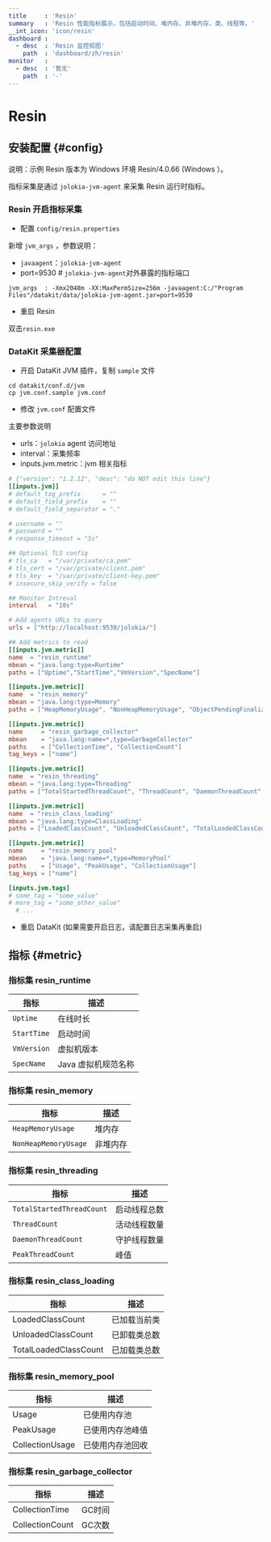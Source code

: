 ```yaml
---
title     : 'Resin'
summary   : 'Resin 性能指标展示，包括启动时间、堆内存、非堆内存、类、线程等。'
__int_icon: 'icon/resin'
dashboard :
  - desc  : 'Resin 监控视图'
    path  : 'dashboard/zh/resin'
monitor   :
  - desc  : '暂无'
    path  : '-'
---
```


<!-- markdownlint-disable MD025 -->
# Resin
<!-- markdownlint-enable -->

## 安装配置 {#config}

说明：示例 Resin 版本为 Windows 环境 Resin/4.0.66 (Windows ）。

指标采集是通过 `jolokia-jvm-agent` 来采集 Resin 运行时指标。


### Resin 开启指标采集

- 配置 `config/resin.properties`

新增 `jvm_args` ，参数说明：

- `javaagent`：`jolokia-jvm-agent`
- port=9530 # `jolokia-jvm-agent`对外暴露的指标端口

```shell
jvm_args  : -Xmx2048m -XX:MaxPermSize=256m -javaagent:C:/"Program Files"/datakit/data/jolokia-jvm-agent.jar=port=9530
```

- 重启 Resin

双击`resin.exe`

### DataKit 采集器配置

- 开启 DataKit JVM 插件，复制 `sample` 文件

```shell
cd datakit/conf.d/jvm
cp jvm.conf.sample jvm.conf
```

- 修改 `jvm.conf` 配置文件

主要参数说明

- urls：`jolokia` agent 访问地址
- interval：采集频率
- inputs.jvm.metric：jvm 相关指标

```toml
# {"version": "1.2.12", "desc": "do NOT edit this line"}
[[inputs.jvm]]
# default_tag_prefix      = ""
# default_field_prefix    = ""
# default_field_separator = "."

# username = ""
# password = ""
# response_timeout = "5s"

## Optional TLS config
# tls_ca   = "/var/private/ca.pem"
# tls_cert = "/var/private/client.pem"
# tls_key  = "/var/private/client-key.pem"
# insecure_skip_verify = false

## Monitor Intreval
interval   = "10s"

# Add agents URLs to query
urls = ["http://localhost:9530/jolokia/"]

## Add metrics to read
[[inputs.jvm.metric]]
name  = "resin_runtime"
mbean = "java.lang:type=Runtime"
paths = ["Uptime","StartTime","VmVersion","SpecName"]

[[inputs.jvm.metric]]
name  = "resin_memory"
mbean = "java.lang:type=Memory"
paths = ["HeapMemoryUsage", "NonHeapMemoryUsage", "ObjectPendingFinalizationCount"]

[[inputs.jvm.metric]]
name     = "resin_garbage_collector"
mbean    = "java.lang:name=*,type=GarbageCollector"
paths    = ["CollectionTime", "CollectionCount"]
tag_keys = ["name"]

[[inputs.jvm.metric]]
name  = "resin_threading"
mbean = "java.lang:type=Threading"
paths = ["TotalStartedThreadCount", "ThreadCount", "DaemonThreadCount", "PeakThreadCount"]

[[inputs.jvm.metric]]
name  = "resin_class_loading"
mbean = "java.lang:type=ClassLoading"
paths = ["LoadedClassCount", "UnloadedClassCount", "TotalLoadedClassCount"]

[[inputs.jvm.metric]]
name     = "resin_memory_pool"
mbean    = "java.lang:name=*,type=MemoryPool"
paths    = ["Usage", "PeakUsage", "CollectionUsage"]
tag_keys = ["name"]

[inputs.jvm.tags]
# some_tag = "some_value"
# more_tag = "some_other_value"
  # ...
```

- 重启 DataKit (如果需要开启日志，请配置日志采集再重启)


## 指标 {#metric}

### 指标集 resin_runtime

| 指标 | 描述 |
| --- | --- |
| `Uptime` | 在线时长 |
| `StartTime` | 启动时间 |
| `VmVersion` | 虚拟机版本 |
| `SpecName` | Java 虚拟机规范名称 |

### 指标集 resin_memory

| 指标 | 描述 |
| --- | --- |
| `HeapMemoryUsage` | 堆内存 |
| `NonHeapMemoryUsage` | 非堆内存 |

### 指标集 resin_threading

| 指标 | 描述 |
| --- | --- |
| `TotalStartedThreadCount` | 启动线程总数 |
| `ThreadCount` | 活动线程数量 |
| `DaemonThreadCount` | 守护线程数量 |
| `PeakThreadCount` | 峰值 |

### 指标集 resin_class_loading

| 指标 | 描述 |
| --- | --- |
| LoadedClassCount | 已加载当前类 |
| UnloadedClassCount | 已卸载类总数 |
| TotalLoadedClassCount | 已加载类总数 |

### 指标集 resin_memory_pool

| 指标 | 描述 |
| --- | --- |
| Usage | 已使用内存池 |
| PeakUsage | 已使用内存池峰值 |
| CollectionUsage | 已使用内存池回收 |

### 指标集 resin_garbage_collector

| 指标 | 描述 |
| --- | --- |
| CollectionTime | GC时间 |
| CollectionCount | GC次数 |
